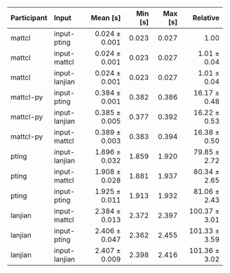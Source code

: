 | Participant | Input | Mean [s] | Min [s] | Max [s] | Relative |
|:---|:---|---:|---:|---:|---:|
| mattcl | input-pting | 0.024 ± 0.001 | 0.023 | 0.027 | 1.00 |
| mattcl | input-mattcl | 0.024 ± 0.001 | 0.023 | 0.027 | 1.01 ± 0.04 |
| mattcl | input-lanjian | 0.024 ± 0.001 | 0.023 | 0.027 | 1.01 ± 0.04 |
| mattcl-py | input-pting | 0.384 ± 0.001 | 0.382 | 0.386 | 16.17 ± 0.48 |
| mattcl-py | input-lanjian | 0.385 ± 0.005 | 0.377 | 0.392 | 16.22 ± 0.53 |
| mattcl-py | input-mattcl | 0.389 ± 0.003 | 0.383 | 0.394 | 16.38 ± 0.50 |
| pting | input-lanjian | 1.896 ± 0.032 | 1.859 | 1.920 | 79.85 ± 2.72 |
| pting | input-mattcl | 1.908 ± 0.028 | 1.881 | 1.937 | 80.34 ± 2.65 |
| pting | input-pting | 1.925 ± 0.011 | 1.913 | 1.932 | 81.06 ± 2.43 |
| lanjian | input-mattcl | 2.384 ± 0.013 | 2.372 | 2.397 | 100.37 ± 3.01 |
| lanjian | input-pting | 2.406 ± 0.047 | 2.362 | 2.455 | 101.33 ± 3.59 |
| lanjian | input-lanjian | 2.407 ± 0.009 | 2.398 | 2.416 | 101.36 ± 3.02 |
